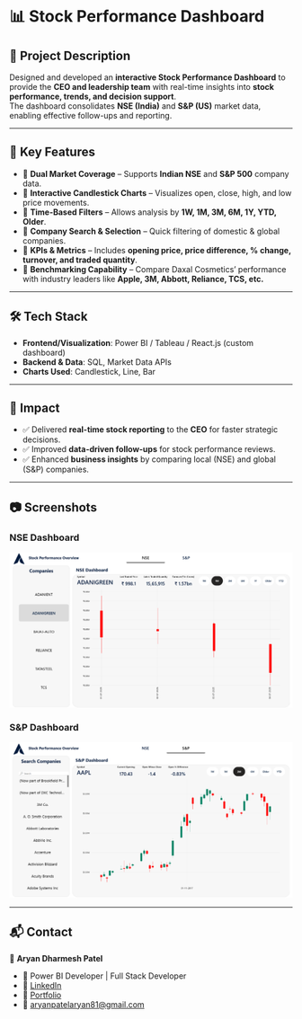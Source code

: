 # 📊 Stock Performance Dashboard

## 📝 Project Description
Designed and developed an **interactive Stock Performance Dashboard** to provide the **CEO and leadership team** with real-time insights into **stock performance, trends, and decision support**.  
The dashboard consolidates **NSE (India)** and **S&P (US)** market data, enabling effective follow-ups and reporting.

---

## 🔑 Key Features
- 📌 **Dual Market Coverage** – Supports **Indian NSE** and **S&P 500** company data.  
- 📌 **Interactive Candlestick Charts** – Visualizes open, close, high, and low price movements.  
- 📌 **Time-Based Filters** – Allows analysis by **1W, 1M, 3M, 6M, 1Y, YTD, Older**.  
- 📌 **Company Search & Selection** – Quick filtering of domestic & global companies.  
- 📌 **KPIs & Metrics** – Includes **opening price, price difference, % change, turnover, and traded quantity**.  
- 📌 **Benchmarking Capability** – Compare Daxal Cosmetics’ performance with industry leaders like **Apple, 3M, Abbott, Reliance, TCS, etc.**  

---

## 🛠️ Tech Stack
- **Frontend/Visualization**: Power BI / Tableau / React.js (custom dashboard)  
- **Backend & Data**: SQL, Market Data APIs  
- **Charts Used**: Candlestick, Line, Bar  

---

## 📌 Impact
- ✅ Delivered **real-time stock reporting** to the **CEO** for faster strategic decisions.  
- ✅ Improved **data-driven follow-ups** for stock performance reviews.  
- ✅ Enhanced **business insights** by comparing local (NSE) and global (S&P) companies.  

---

## 📷 Screenshots
### NSE Dashboard
![NSE Dashboard](screenshot/Dashboard2.png)

### S&P Dashboard
![S&P Dashboard](screenshot/Dashboard3.png)

---

## 📬 Contact  
👤 **Aryan Dharmesh Patel**  
- 💼 Power BI Developer | Full Stack Developer  
- 🔗 [LinkedIn](www.linkedin.com/in/aryan-patel-ap02)
- 🔗 [Portfolio](https://www.datascienceportfol.io/aryan_dharmesh_patel)
- 📧 aryanpatelaryan81@gmail.com 
